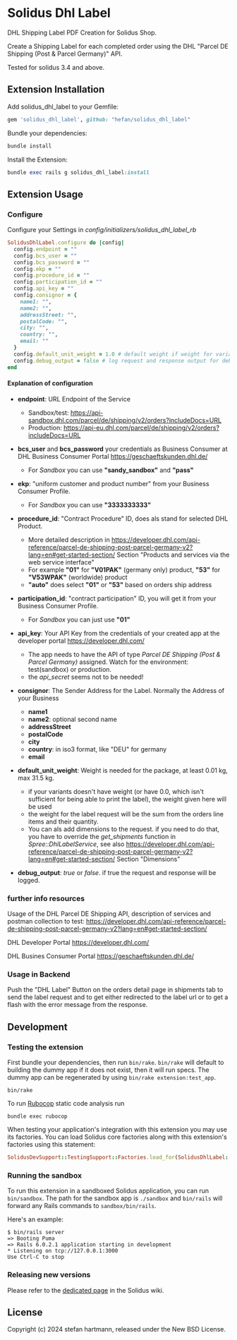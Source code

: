 # Solidus Dhl Label

DHL Shipping Label PDF Creation for Solidus Shop.

Create a Shipping Label for each completed order using the DHL "Parcel DE Shipping (Post & Parcel Germany)" API.

Tested for solidus 3.4 and above.

## Extension Installation

Add solidus_dhl_label to your Gemfile:

```ruby
gem 'solidus_dhl_label', github: "hefan/solidus_dhl_label"
```

Bundle your dependencies:

```ruby
bundle install
```

Install the Extension:

```ruby
bundle exec rails g solidus_dhl_label:install
```


## Extension Usage

### Configure

Configure your Settings in _config/initializers/solidus_dhl_label_rb_

```ruby
SolidusDhlLabel.configure do |config|
  config.endpoint = ""
  config.bcs_user = ""
  config.bcs_password = ""
  config.ekp = ""
  config.procedure_id = ""
  config.participation_id = ""
  config.api_key = ""
  config.consignor = {  
    name1: "",
    name2: "",
    addressStreet: "",
    postalCode: "",
    city: "",
    country: "",
    email: ""
  }
  config.default_unit_weight = 1.0 # default weight if weight for variant is not given
  config.debug_output = false # log request and response output for debugging
end
```

#### Explanation of configuration

* __endpoint__: URL Endpoint of the Service
  * Sandbox/test: https://api-sandbox.dhl.com/parcel/de/shipping/v2/orders?includeDocs=URL
  * Production: https://api-eu.dhl.com/parcel/de/shipping/v2/orders?includeDocs=URL


* __bcs_user__ and __bcs_password__ your credentials as Business Consumer at DHL Business Consumer Portal https://geschaeftskunden.dhl.de/
  * For _Sandbox_ you can use __"sandy_sandbox"__ and __"pass"__


* __ekp__: "uniform customer and product number" from your Business Consumer Profile.   
  * For _Sandbox_ you can use __"3333333333"__


* __procedure_id__: "Contract Procedure" ID, does als stand for selected DHL Product.
  * More detailed description in https://developer.dhl.com/api-reference/parcel-de-shipping-post-parcel-germany-v2?lang=en#get-started-section/ Section "Products and services via the web service interface"
  * For example __"01"__ for __"V01PAK"__ (germany only) product, __"53"__ for __"V53WPAK"__ (worldwide) product
  * __"auto"__ does select __"01"__ or __"53"__ based on orders ship address


* __participation_id__: "contract participation" ID, you will get it from your Business Consumer Profile.
  * For _Sandbox_ you can just use __"01"__


* __api_key__: Your API Key from the credentials of your created app at the developer portal https://developer.dhl.com/
  * The app needs to have the API of type _Parcel DE Shipping (Post & Parcel Germany)_ assigned. Watch for the environment: test(sandbox) or production.
  * the _api_secret_ seems not to be needed!


* __consignor__: The Sender Address for the Label. Normally the Address of your Business
  * __name1__
  * __name2__: optional second name
  * __addressStreet__
  * __postalCode__
  * __city__
  * __country__: in iso3 format, like "DEU" for germany
  * __email__


* __default_unit_weight__: Weight is needed for the package, at least 0.01 kg, max 31.5 kg.
  * if your variants doesn't have weight (or have 0.0, which isn't sufficient for being able to print the label), the weight given here will be used
  * the weight for the label request will be the sum from the orders line items and their quantity.
  * You can als add dimensions to the request. if you need to do that, you have to override the _get_shipments_ function in _Spree::DhlLabelService_, see also https://developer.dhl.com/api-reference/parcel-de-shipping-post-parcel-germany-v2?lang=en#get-started-section/ Section "Dimensions"


* __debug_output__: _true_ or _false_. if true the request and response will be logged.


### further info resources

Usage of the DHL Parcel DE Shipping API, description of services and postman collection to test:
https://developer.dhl.com/api-reference/parcel-de-shipping-post-parcel-germany-v2?lang=en#get-started-section/

DHL Developer Portal
https://developer.dhl.com/

DHL Busines Consumer Portal
https://geschaeftskunden.dhl.de/


### Usage in Backend

Push the "DHL Label" Button on the orders detail page in shipments tab to send the label request and to get either redirected to the label url or to get a flash with the error message from the response.

## Development

### Testing the extension

First bundle your dependencies, then run `bin/rake`. `bin/rake` will default to building the dummy
app if it does not exist, then it will run specs. The dummy app can be regenerated by using
`bin/rake extension:test_app`.

```shell
bin/rake
```

To run [Rubocop](https://github.com/bbatsov/rubocop) static code analysis run

```shell
bundle exec rubocop
```

When testing your application's integration with this extension you may use its factories.
You can load Solidus core factories along with this extension's factories using this statement:

```ruby
SolidusDevSupport::TestingSupport::Factories.load_for(SolidusDhlLabel::Engine)
```

### Running the sandbox

To run this extension in a sandboxed Solidus application, you can run `bin/sandbox`. The path for
the sandbox app is `./sandbox` and `bin/rails` will forward any Rails commands to
`sandbox/bin/rails`.

Here's an example:

```
$ bin/rails server
=> Booting Puma
=> Rails 6.0.2.1 application starting in development
* Listening on tcp://127.0.0.1:3000
Use Ctrl-C to stop
```

### Releasing new versions

Please refer to the [dedicated page](https://github.com/solidusio/solidus/wiki/How-to-release-extensions) in the Solidus wiki.

## License

Copyright (c) 2024 stefan hartmann, released under the New BSD License.
